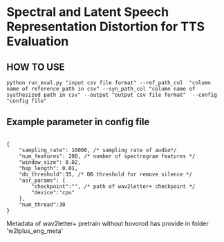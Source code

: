 # Spectral and Latent Speech Representation Distortion for TTS Evaluation
## HOW TO USE

```
python run_eval.py "input csv file format" --ref_path_col  "column name of reference path in csv" --syn_path_col "column name of systhesized path in csv" --output "output csv file format"  --config "config file"
```

## Example parameter in config file

```

{
    "sampling_rate": 16000, /* sampling rate of audio*/
    "num_features": 200, /* number of spectrogram features */ 
    "window_size": 0.02,
    "hop_length": 0.01,
    "db_threshold":35, /* DB threshold for remove silence */
    "asr_params": {
        "checkpoint":"", /* path of wav2letter+ checkpoint */
        "device":"cpu"
    },
    "num_thread":30
}

```

Metadata of wav2letter+ pretrain without hovorod has provide in folder 'w2lplus_eng_meta'
